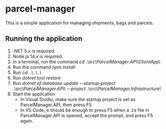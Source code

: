 # parcel-manager

This is a simple application for managing shipments, bags and parcels.

## Running the application

1. .NET 5.x is required.
2. Node.js 14.x is required.
3. In a terminal, run the command *cd .\src\ParcelManager.API\ClientApp\\*
4. Run the command *npm install*
5. Run *cd ..\\..\\..\\*
6. Run *dotnet tool restore*
6. Run *dotnet ef database update --startup-project .\src\ParcelManager.API\ --project .\src\ParcelManager.Infrastructure\\*
7. Start the application
    * In Visual Studio, make sure the startup project is set as ParcelManager.API, then press F5
    * In VS Code, it should be enough to press F5 when a .cs file in ParcelManager.API is opened, accept the prompt, and press F5 again.
